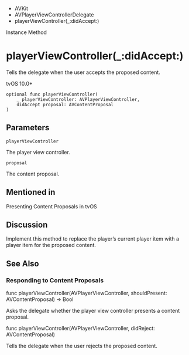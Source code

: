 

- AVKit
- AVPlayerViewControllerDelegate
-  playerViewController(\_:didAccept:) 

Instance Method

# playerViewController(\_:didAccept:)

Tells the delegate when the user accepts the proposed content.

tvOS 10.0+

``` source
optional func playerViewController(
    _ playerViewController: AVPlayerViewController,
    didAccept proposal: AVContentProposal
)
```

## Parameters 

`playerViewController`  

The player view controller.

`proposal`  

The content proposal.

## Mentioned in 

Presenting Content Proposals in tvOS

## Discussion

Implement this method to replace the player’s current player item with a player item for the proposed content.

## See Also

### Responding to Content Proposals

func playerViewController(AVPlayerViewController, shouldPresent: AVContentProposal) -> Bool

Asks the delegate whether the player view controller presents a content proposal.

func playerViewController(AVPlayerViewController, didReject: AVContentProposal)

Tells the delegate when the user rejects the proposed content.

